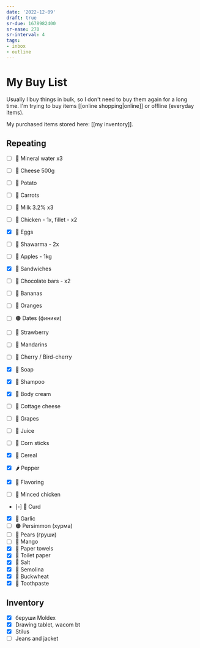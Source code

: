```yaml
---
date: '2022-12-09'
draft: true
sr-due: 1678982400
sr-ease: 270
sr-interval: 4
tags:
- inbox
- outline
---
```


# My Buy List

Usually I buy things in bulk, so I don't need to buy them again for a long time.
I'm trying to buy items [[online shopping|online]] or offline
(everyday items).

My purchased items stored here: [[my inventory]].

## Repeating

 - [ ] 🧴 Mineral water x3
 - [ ] 🧀 Cheese 500g
 - [ ] 🥔 Potato
 - [ ] 🥕 Carrots
 - [ ] 🥛 Milk 3.2% x3
 - [ ] 🍗 Chicken - 1x, fillet - x2
 - [x] 🥚 Eggs
 - [ ] 🌯 Shawarma - 2x
 - [ ] 🍎 Apples - 1kg
 - [x] 🥪 Sandwiches
 - [ ] 🍫 Chocolate bars - x2
 - [ ] 🍌 Bananas
 - [ ] 🍊 Oranges
 - [ ] 🟤 Dates (финики)
 - [ ] 🍓 Strawberry
 - [ ] 🍊 Mandarins
 - [ ] 🍒 Cherry / Bird-cherry

 - [x] 🧼 Soap
 - [x] 🧴 Shampoo
 - [x] 🧴 Body cream

 - [ ] 🧀 Cottage cheese
 - [ ] 🍇 Grapes
 - [ ] 🧃 Juice
 - [ ] 🌽 Corn sticks
 - [x] 🥣 Cereal
 - [x] 🌶️ Pepper
 - [x] 🌿 Flavoring
 - [ ] 🍗 Minced chicken
 - [-] 🧀 Curd
 - [x] 🧄 Garlic
 - [ ] 🟠 Persimmon (хурма)
 - [ ] 🍐 Pears (груши)
 - [ ] 🥭 Mango
 - [x] 🧻 Paper towels
 - [x] 🧻 Toilet paper
 - [x] 🧂 Salt
 - [x] 🍚 Semolina
 - [x] 🌾 Buckwheat
 - [x] 🦷 Toothpaste

## Inventory

- [x] беруши Moldex
- [x] Drawing tablet, wacom bt
- [x] Stilus
- [ ] Jeans and jacket
